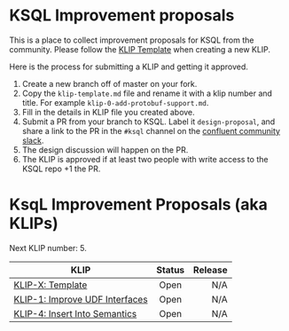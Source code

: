 # KSQL Improvement proposals

This is a place to collect improvement proposals for KSQL from the community. Please follow the [KLIP Template](klip-template.md) when creating a new KLIP.

Here is the process for submitting a KLIP and getting it approved.

1. Create a new branch off of master on your fork.
2. Copy the `klip-template.md` file and rename it with a klip number and title. For example `klip-0-add-protobuf-support.md`.
3. Fill in the details in KLIP file you created above.
4. Submit a PR from your branch to KSQL. Label it `design-proposal`, and share a link to the PR in the `#ksql` channel on the [confluent community slack](https://slackpass.io/confluentcommunity).
5. The design discussion will happen on the PR.
6. The KLIP is approved if at least two people with write access to the KSQL repo +1 the PR.

# KsqL Improvement Proposals (aka KLIPs)

Next KLIP number: 5.

| KLIP                                                                 | Status | Release |
|----------------------------------------------------------------------|:------:| ------: |
| [KLIP-X: Template](klip-template.md)                                 | Open   | N/A     |
| [KLIP-1: Improve UDF Interfaces](klip-1-improve-udf-interfaces.md)   | Open   | N/A     |
| [KLIP-4: Insert Into Semantics](klip-4-produce-data.md)              | Open   | N/A     |



